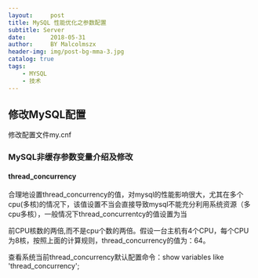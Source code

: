 ```yaml
---
layout:     post
title: MySQL 性能优化之参数配置
subtitle: Server
date:       2018-05-31
author:     BY Malcolmszx
header-img: img/post-bg-mma-3.jpg
catalog: true
tags:
    - MYSQL
    - 技术
---
```


## 修改MySQL配置

修改配置文件my.cnf

### MySQL非缓存参数变量介绍及修改

#### thread_concurrency

合理地设置thread_concurrency的值，对mysql的性能影响很大，尤其在多个cpu(多核)的情况下，该值设置不当会直接导致mysql不能充分利用系统资源（多cpu多核），一般情况下thread_concurrentcy的值设置为当

前CPU核数的两倍,而不是cpu个数的两倍。假设一台主机有4个CPU，每个CPU为8核，按照上面的计算规则，thread_concurrency的值为：64。

查看系统当前thread_concurrency默认配置命令：show variables like 'thread_concurrency';
